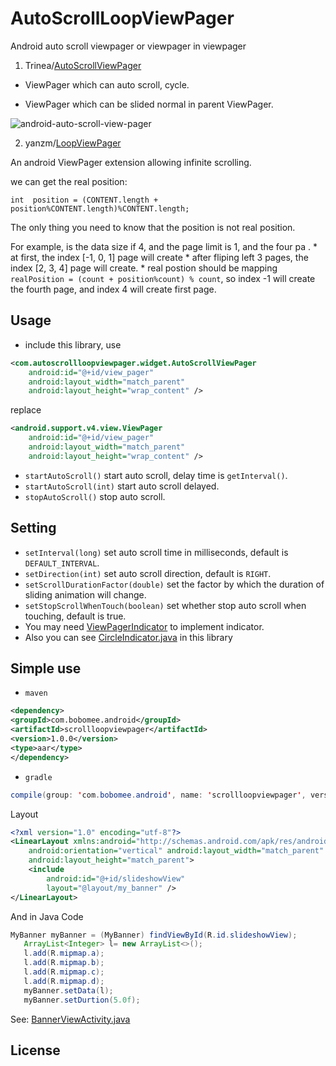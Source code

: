 # AutoScrollLoopViewPager

Android auto scroll viewpager or viewpager in viewpager

1. Trinea/[AutoScrollViewPager](https://github.com/Trinea/android-auto-scroll-view-pager)

- ViewPager which can auto scroll, cycle.

- ViewPager which can be slided normal in parent ViewPager.

![android-auto-scroll-view-pager](http://farm3.staticflickr.com/2843/12805132475_e595664a81_o.gif)

2. yanzm/[LoopViewPager](https://github.com/yanzm/LoopViewPager)

An android ViewPager extension allowing infinite scrolling.

we can get the real position:

`int  position = (CONTENT.length + position%CONTENT.length)%CONTENT.length; `

The only thing you need to know that the position is not real position.

For example, is the data size if 4, and the page limit is 1, and the four pa . * 
at first, the index [-1, 0, 1] page will create * after fliping left 3 pages, the index [2, 3, 4] page will create. * real postion should be mapping `realPosition = (count + position%count) % count`, so index -1 will create the fourth page, and index 4 will create first page.


## Usage

- include this library, use


``` xml
<com.autoscrollloopviewpager.widget.AutoScrollViewPager
	android:id="@+id/view_pager"
	android:layout_width="match_parent"
	android:layout_height="wrap_content" />
```

replace

``` xml
<android.support.v4.view.ViewPager
	android:id="@+id/view_pager"
	android:layout_width="match_parent"
	android:layout_height="wrap_content" />
```

- `startAutoScroll()` start auto scroll, delay time is `getInterval()`.
- `startAutoScroll(int)` start auto scroll delayed.
- `stopAutoScroll()` stop auto scroll.

## Setting

- `setInterval(long)` set auto scroll time in milliseconds, default is `DEFAULT_INTERVAL`.
- `setDirection(int)` set auto scroll direction, default is `RIGHT`.
- `setScrollDurationFactor(double)` set the factor by which the duration of sliding animation will change.
- `setStopScrollWhenTouch(boolean)` set whether stop auto scroll when touching, default is true.
- You may need [ViewPagerIndicator](https://github.com/JakeWharton/Android-ViewPagerIndicator) to implement indicator. 
- Also you can see [CircleIndicator.java](https://github.com/BoBoMEe/AutoScrollLoopViewPager/blob/master/scrollloopviewpager/src/main/java/com/scrollloopviewpager/widget/CircleIndicator.java) in this library

## Simple use

- `maven`

``` xml
<dependency>
<groupId>com.bobomee.android</groupId>
<artifactId>scrollloopviewpager</artifactId>
<version>1.0.0</version>
<type>aar</type>
</dependency>
```

- `gradle`

``` java
compile(group: 'com.bobomee.android', name: 'scrollloopviewpager', version: '1.0.0', ext: 'aar')
```

Layout 

``` xml
<?xml version="1.0" encoding="utf-8"?>
<LinearLayout xmlns:android="http://schemas.android.com/apk/res/android"
    android:orientation="vertical" android:layout_width="match_parent"
    android:layout_height="match_parent">
    <include
        android:id="@+id/slideshowView"
        layout="@layout/my_banner" />
</LinearLayout>
```

And in Java Code


``` java
MyBanner myBanner = (MyBanner) findViewById(R.id.slideshowView);
   ArrayList<Integer> l= new ArrayList<>();
   l.add(R.mipmap.a);
   l.add(R.mipmap.b);
   l.add(R.mipmap.c);
   l.add(R.mipmap.d);
   myBanner.setData(l);
   myBanner.setDurtion(5.0f);
```

See:
[BannerViewActivity.java](https://github.com/BoBoMEe/BlogDemos/blob/master/app/src/main/java/com/bobomee/blogdemos/ui/activity/BannerViewActivity.java)


## License






